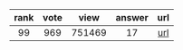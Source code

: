 
| rank | vote | view | answer | url |
|:-:|:-:|:-:|:-:|:-:|
|99|969|751469|17| [url](http://stackoverflow.com/questions/2846653/how-to-use-threading-in-python) |
